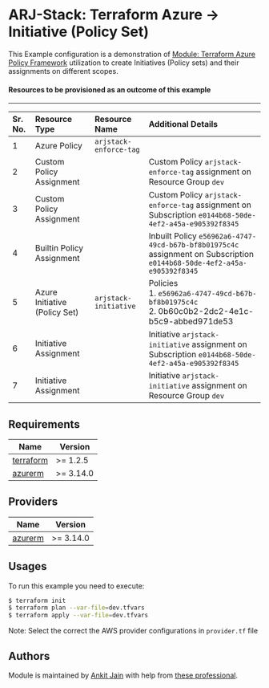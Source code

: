 # ARJ-Stack: Terraform Azure -> Initiative (Policy Set)

This Example configuration is a demonstration of [Module: Terraform Azure Policy Framework](https://github.com/arjstack/terraform-azure-policy) utilization to create Initiatives (Policy sets) and their assignments on different scopes.

#### Resources to be provisioned as an outcome of this example
---

| Sr. No. | Resource Type | Resource Name | Additional Details |
|:------|:------|:------|:------|
| 1 | Azure Policy | `arjstack-enforce-tag` |  |
| 2 | Custom Policy Assignment |  | Custom Policy `arjstack-enforce-tag` assignment on Resource Group `dev` |
| 3 | Custom Policy Assignment |  | Custom Policy `arjstack-enforce-tag` assignment on Subscription `e0144b68-50de-4ef2-a45a-e905392f8345` |
| 4 | Builtin Policy Assignment |  | Inbuilt Policy `e56962a6-4747-49cd-b67b-bf8b01975c4c` assignment on Subscription `e0144b68-50de-4ef2-a45a-e905392f8345` |
| 5 | Azure Initiative (Policy Set) | `arjstack-initiative` | Policies <br>1. `e56962a6-4747-49cd-b67b-bf8b01975c4c`<br>2. 0b60c0b2-2dc2-4e1c-b5c9-abbed971de53 |
| 6 | Initiative Assignment |  | Initiative `arjstack-initiative` assignment on Subscription `e0144b68-50de-4ef2-a45a-e905392f8345` |
| 7 | Initiative Assignment |  | Initiative `arjstack-initiative` assignment on Resource Group `dev` |

## Requirements

| Name | Version |
|------|---------|
| <a name="requirement_terraform"></a> [terraform](#requirement\_terraform) | >= 1.2.5 |
| <a name="requirement_azurerm"></a> [azurerm](#requirement\_azurerm) | >= 3.14.0 |

## Providers

| Name | Version |
|------|---------|
| <a name="provider_azurerm"></a> [azurerm](#provider\_azurerm) | >= 3.14.0 |

## Usages

To run this example you need to execute:

```bash
$ terraform init
$ terraform plan --var-file=dev.tfvars
$ terraform apply --var-file=dev.tfvars
```

Note: Select the correct the AWS provider configurations in `provider.tf` file

## Authors

Module is maintained by [Ankit Jain](https://github.com/ankit-jn) with help from [these professional](https://github.com/arjstack/terraform-azure-examples/graphs/contributors).

